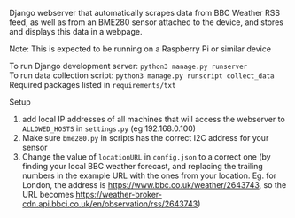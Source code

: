 Django webserver that automatically scrapes data from BBC Weather RSS feed, as well as from an BME280 sensor attached to the device, and stores and displays this data in a webpage.

Note: This is expected to be running on a Raspberry Pi or similar device

To run Django development server: `python3 manage.py runserver` <br />
To run data collection script: `python3 manage.py runscript collect_data` <br />
Required packages listed in `requirements/txt`

Setup
1) add local IP addresses of all machines that will access the webserver to `ALLOWED_HOSTS` in `settings.py` (eg 192.168.0.100) <br />
2) Make sure `bme280.py` in scripts has the correct I2C address for your sensor <br />
3) Change the value of `locationURL` in `config.json` to a correct one (by finding your local BBC weather forecast, and replacing the trailing numbers in the example URL with the ones from your location. Eg. for London, the address is https://www.bbc.co.uk/weather/2643743, so the URL becomes https://weather-broker-cdn.api.bbci.co.uk/en/observation/rss/2643743)
